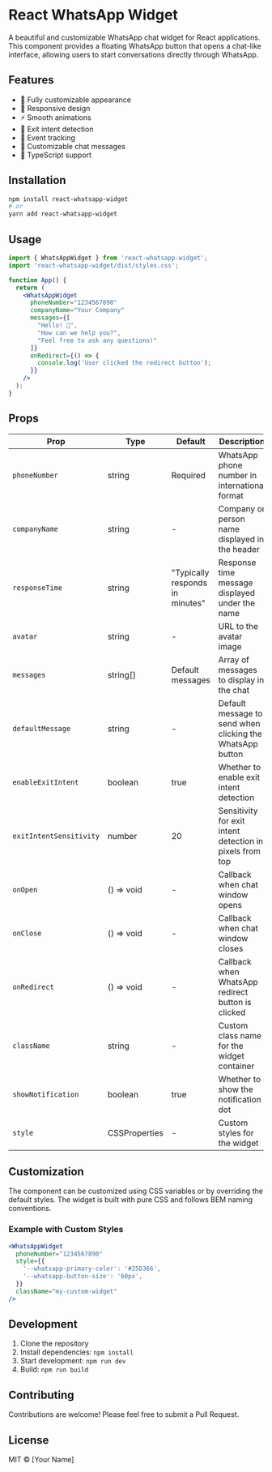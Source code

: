 # React WhatsApp Widget

A beautiful and customizable WhatsApp chat widget for React applications. This component provides a floating WhatsApp button that opens a chat-like interface, allowing users to start conversations directly through WhatsApp.

## Features

- 🎨 Fully customizable appearance
- 📱 Responsive design
- ⚡ Smooth animations
- 🔄 Exit intent detection
- 🎯 Event tracking
- 💬 Customizable chat messages
- 🌈 TypeScript support

## Installation

```bash
npm install react-whatsapp-widget
# or
yarn add react-whatsapp-widget
```

## Usage

```jsx
import { WhatsAppWidget } from 'react-whatsapp-widget';
import 'react-whatsapp-widget/dist/styles.css';

function App() {
  return (
    <WhatsAppWidget 
      phoneNumber="1234567890"
      companyName="Your Company"
      messages={[
        "Hello! 👋",
        "How can we help you?",
        "Feel free to ask any questions!"
      ]}
      onRedirect={() => {
        console.log('User clicked the redirect button');
      }}
    />
  );
}
```

## Props

| Prop | Type | Default | Description |
|------|------|---------|-------------|
| `phoneNumber` | string | Required | WhatsApp phone number in international format |
| `companyName` | string | - | Company or person name displayed in the header |
| `responseTime` | string | "Typically responds in minutes" | Response time message displayed under the name |
| `avatar` | string | - | URL to the avatar image |
| `messages` | string[] | Default messages | Array of messages to display in the chat |
| `defaultMessage` | string | - | Default message to send when clicking the WhatsApp button |
| `enableExitIntent` | boolean | true | Whether to enable exit intent detection |
| `exitIntentSensitivity` | number | 20 | Sensitivity for exit intent detection in pixels from top |
| `onOpen` | () => void | - | Callback when chat window opens |
| `onClose` | () => void | - | Callback when chat window closes |
| `onRedirect` | () => void | - | Callback when WhatsApp redirect button is clicked |
| `className` | string | - | Custom class name for the widget container |
| `showNotification` | boolean | true | Whether to show the notification dot |
| `style` | CSSProperties | - | Custom styles for the widget |

## Customization

The component can be customized using CSS variables or by overriding the default styles. The widget is built with pure CSS and follows BEM naming conventions.

### Example with Custom Styles

```jsx
<WhatsAppWidget
  phoneNumber="1234567890"
  style={{
    '--whatsapp-primary-color': '#25D366',
    '--whatsapp-button-size': '60px',
  }}
  className="my-custom-widget"
/>
```

## Development

1. Clone the repository
2. Install dependencies: `npm install`
3. Start development: `npm run dev`
4. Build: `npm run build`

## Contributing

Contributions are welcome! Please feel free to submit a Pull Request.

## License

MIT © [Your Name]
